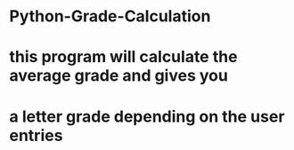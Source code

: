 # Python-Grade-Calculation
# this program will calculate the average grade and gives you
# a letter grade depending on the user entries
